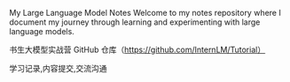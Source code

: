 My Large Language Model Notes
Welcome to my notes repository where I document my journey through learning and experimenting with large language models.

书生大模型实战营 GitHub 仓库（https://github.com/InternLM/Tutorial）

学习记录,内容提交,交流沟通
